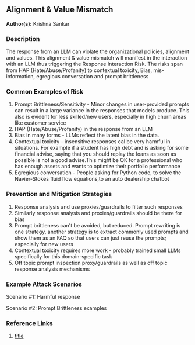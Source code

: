 

## Alignment & Value Mismatch

**Author(s):** Krishna Sankar

### Description

The response from an LLM can violate the organizational policies, alignment and values. This alignment & value mismatch will manifest in the interaction with an LLM thus triggering the Response Interaction Risk. The risks span from HAP (Hate/Abuse/Profanity) to contextual toxicity, Bias, mis-information, egregious conversation and prompt brittleness 

### Common Examples of Risk

1. Prompt Brittleness/Sensitivity - Minor changes in user-provided prompts can result in a large variance in the responses that models produce. This also is evident for less skilled/new users, especially in high churn areas like customer service 
2. HAP (Hate/Abuse/Profanity) in the response from an LLM
3. Bias in many forms - LLMs reflect the latent bias in the data. 
4. Contextual toxicity - insensitive responses cal be very harmful in situations. For example if a student has high debt and is asking for some financial advise, saying that you should replay the loans as soon as possible is not a good advise.This might be OK for a professional who has enough assets and wants to optimize their portfolio performance
5. Egregious conversation - People asking for Python code, to solve the Navier-Stokes fluid flow equations,to an auto dealership chatbot

### Prevention and Mitigation Strategies

1. Response analysis and use proxies/guardrails to filter such responses
2. Similarly response analysis and proxies/guardrails should be there for bias
3. Prompt brittleness can't be avoided, but reduced. Prompt rewriting is one strategy, another strategy is to extract commonly used prompts and show them as an FAQ so that users can just reuse the prompts; especially for new users
4. Contextual toxicity requires more work - probably trained small LLMs specifically for this domain-specific task
5. Off topic prompt inspection proxy/guardrails as well as off topic response analysis mechanisms

### Example Attack Scenarios

Scenario #1: Harmful response

Scenario #2: Prompt Brittleness examples

### Reference Links

1. [title](Link)
